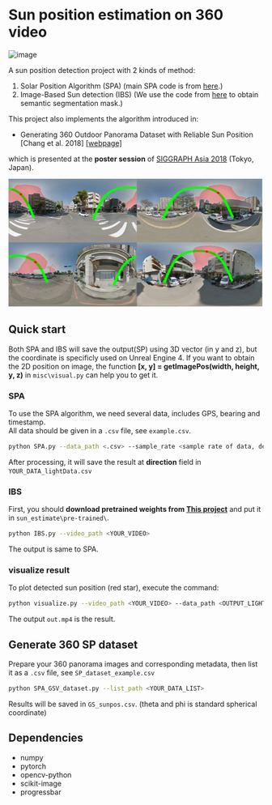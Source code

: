 # Sun position estimation on 360 video #
![image](teaser/teaser.gif)  

A sun position detection project with 2 kinds of method:
1. Solar Position Algorithm (SPA) (main SPA code is from [here](https://github.com/s-bear/sun-position).) 
2. Image-Based Sun detection (IBS) (We use the code from [here](https://github.com/CSAILVision/semantic-segmentation-pytorch) to obtain semantic segmentation mask.)

This project also implements the algorithm introduced in:  
* Generating 360 Outdoor Panorama Dataset with Reliable Sun Position [Chang et al. 2018] [[webpage]](https://cgv.cs.nthu.edu.tw/projects/360SP)

which is presented at the **poster session** of [SIGGRAPH Asia 2018](https://sa2018.siggraph.org/en/) (Tokyo, Japan).  

![image](teaser/pic_1.png)  

## Quick start ##
Both SPA and IBS will save the output(SP) using 3D vector (in y and z), but the coordinate is specificly used on Unreal Engine 4. If you want to obtain the 2D position on image, the function **[x, y] = getImagePos(width, height, y, z)** in ```misc\visual.py``` can help you to get it.

### SPA ###
To use the SPA algorithm, we need several data, includes GPS, bearing and timestamp.  
All data should be given in a ```.csv``` file, see ```example.csv```.
```bash
python SPA.py --data_path <.csv> --sample_rate <sample rate of data, default=10>
```
After processing, it will save the result at **direction** field in ```YOUR_DATA_lightData.csv``` 
### IBS ###
First, you should **download pretrained weights from [This project](https://github.com/CSAILVision/semantic-segmentation-pytorch)** and put it in ```sun_estimate\pre-trained\```.
```bash
python IBS.py --video_path <YOUR_VIDEO>
```
The output is same to SPA.
### visualize result ###
To plot detected sun position (red star), execute the command:
```bash
python visualize.py --video_path <YOUR_VIDEO> --data_path <OUTPUT_LIGHT_DATA>
```
The output ```out.mp4``` is the result.
## Generate 360 SP dataset ##
Prepare your 360 panorama images and corresponding metadata, then list it as a ```.csv``` file, see ```SP_dataset_example.csv```
```bash
python SPA_GSV_dataset.py --list_path <YOUR_DATA_LIST>
```
Results will be saved in ```GS_sunpos.csv```. (theta and phi is standard spherical coordinate)
## Dependencies ##
* numpy
* pytorch
* opencv-python
* scikit-image
* progressbar


